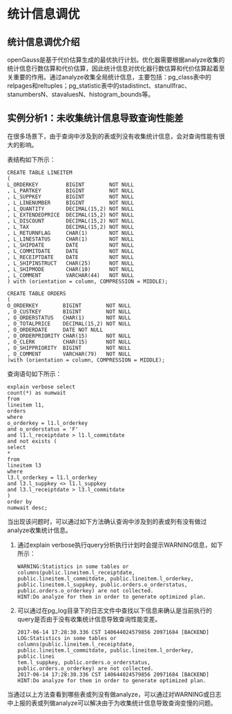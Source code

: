 # 统计信息调优

## 统计信息调优介绍<a name="zh-cn_topic_0237121526_zh-cn_topic_0073253803_zh-cn_topic_0062578363_section5394576019248"></a>

openGauss是基于代价估算生成的最优执行计划。优化器需要根据analyze收集的统计信息行数估算和代价估算，因此统计信息对优化器行数估算和代价估算起着至关重要的作用。通过analyze收集全局统计信息，主要包括：pg\_class表中的relpages和reltuples；pg\_statistic表中的stadistinct、stanullfrac、stanumbersN、stavaluesN、histogram\_bounds等。

## 实例分析1：未收集统计信息导致查询性能差<a name="zh-cn_topic_0237121526_zh-cn_topic_0073253803_zh-cn_topic_0062578363_section3078446519518"></a>

在很多场景下，由于查询中涉及到的表或列没有收集统计信息，会对查询性能有很大的影响。

表结构如下所示：

```
CREATE TABLE LINEITEM
(
L_ORDERKEY         BIGINT        NOT NULL
, L_PARTKEY        BIGINT        NOT NULL
, L_SUPPKEY        BIGINT        NOT NULL
, L_LINENUMBER     BIGINT        NOT NULL
, L_QUANTITY       DECIMAL(15,2) NOT NULL
, L_EXTENDEDPRICE  DECIMAL(15,2) NOT NULL
, L_DISCOUNT       DECIMAL(15,2) NOT NULL
, L_TAX            DECIMAL(15,2) NOT NULL
, L_RETURNFLAG     CHAR(1)       NOT NULL
, L_LINESTATUS     CHAR(1)       NOT NULL
, L_SHIPDATE       DATE          NOT NULL
, L_COMMITDATE     DATE          NOT NULL
, L_RECEIPTDATE    DATE          NOT NULL
, L_SHIPINSTRUCT   CHAR(25)      NOT NULL
, L_SHIPMODE       CHAR(10)      NOT NULL
, L_COMMENT        VARCHAR(44)   NOT NULL
) with (orientation = column, COMPRESSION = MIDDLE);

CREATE TABLE ORDERS
(
O_ORDERKEY        BIGINT        NOT NULL
, O_CUSTKEY       BIGINT        NOT NULL
, O_ORDERSTATUS   CHAR(1)       NOT NULL
, O_TOTALPRICE    DECIMAL(15,2) NOT NULL
, O_ORDERDATE     DATE NOT NULL
, O_ORDERPRIORITY CHAR(15)      NOT NULL
, O_CLERK         CHAR(15)      NOT NULL
, O_SHIPPRIORITY  BIGINT        NOT NULL
, O_COMMENT       VARCHAR(79)   NOT NULL
)with (orientation = column, COMPRESSION = MIDDLE);
```

查询语句如下所示：

```
explain verbose select
count(*) as numwait
from
lineitem l1,
orders
where
o_orderkey = l1.l_orderkey
and o_orderstatus = 'F'
and l1.l_receiptdate > l1.l_commitdate
and not exists (
select
*
from
lineitem l3
where
l3.l_orderkey = l1.l_orderkey
and l3.l_suppkey <> l1.l_suppkey
and l3.l_receiptdate > l3.l_commitdate
)
order by
numwait desc;
```

当出现该问题时，可以通过如下方法确认查询中涉及到的表或列有没有做过analyze收集统计信息。

1.  通过explain verbose执行query分析执行计划时会提示WARNING信息，如下所示：

    ```
    WARNING:Statistics in some tables or columns(public.lineitem.l_receiptdate, public.lineitem.l_commitdate, public.lineitem.l_orderkey, public.lineitem.l_suppkey, public.orders.o_orderstatus, public.orders.o_orderkey) are not collected.
    HINT:Do analyze for them in order to generate optimized plan.
    ```

2.  可以通过在pg\_log目录下的日志文件中查找以下信息来确认是当前执行的query是否由于没有收集统计信息导致查询性能变差。

    ```
    2017-06-14 17:28:30.336 CST 140644024579856 20971684 [BACKEND] LOG:Statistics in some tables or columns(public.lineitem.l_receiptdate, public.lineitem.l_commitdate, public.lineitem.l_orderkey, public.linei
    tem.l_suppkey, public.orders.o_orderstatus, public.orders.o_orderkey) are not collected.
    2017-06-14 17:28:30.336 CST 140644024579856 20971684 [BACKEND] HINT:Do analyze for them in order to generate optimized plan.
    ```


当通过以上方法查看到哪些表或列没有做analyze，可以通过对WARNING或日志中上报的表或列做analyze可以解决由于为收集统计信息导致查询变慢的问题。
